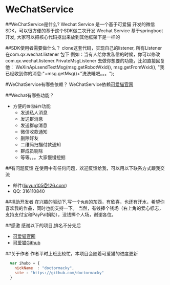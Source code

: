 # WeChatService

##WeChatService是什么?
Wechat Service 是一个基于可爱猫 开发的微信SDK，可以很方便的基于这个SDK做二次开发
Wechat Service 基于springboot 开发, 大家可以把核心代码抠出来放到其他框架下是一样的

##SDK使用者需要做什么？
clone这套代码，实现自己的listener, 所有Listener 在com.qx.wechat.listener 包下
例如：当有人给你发私信的时候，你可以修改com.qx.wechat.listener.PrivateMsgListener 去做你想要的功能，比如直接回复他：
WeXinApi.sendTextMsg(msg.getRobotWxid(), msg.getFromWxid(), "我已经收到你的消息:"+msg.getMsg()+"洗洗睡吧。。。");

#WeChatService有哪些依赖？
WeChatService依赖[可爱猫官网](http://www.keaimao.com/) 

##Wechat有哪些功能？

* 方便的`微信操作`功能
    * 发送私人消息
    * 发送群消息
    * 发送群@消息
    * 微信收款通知
    * 删除好友
    * 二维码扫描付款通知
    * 群成员剔除
    * 等等。。。大家慢慢挖掘

##有问题反馈
在使用中有任何问题，欢迎反馈给我，可以用以下联系方式跟我交流
* 邮件(liuyun105@126.com)
* QQ: 316110840

##捐助开发者
在兴趣的驱动下,写一个`免费`的东西，有欣喜，也还有汗水，希望你喜欢我的作品，同时也能支持一下。
当然，有钱捧个钱场（右上角的爱心标志，支持支付宝和PayPal捐助），没钱捧个人场，谢谢各位。

##感激
感谢以下的项目,排名不分先后

* [可爱猫官网](http://www.keaimao.com/) 
* [可爱猫Github](https://github.com/www-keaimao-com)

##关于作者
作者平时上班比较忙，本项目会随着可爱猫的进度更新

```javascript
  var ihubo = {
    nickName  : "doctormacky",
    site : "https://github.com/doctormacky"
  }
```
